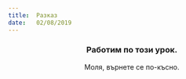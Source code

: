 ```yaml
---
title:  Разказ
date:   02/08/2019
---
```


### <center>Работим по този урок.</center>
<center>Моля, върнете се по-късно.</center>